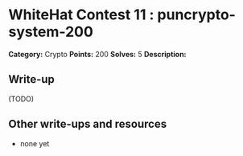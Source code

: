 # WhiteHat Contest 11 : puncrypto-system-200

**Category:** Crypto
**Points:** 200
**Solves:** 5
**Description:**


## Write-up

(TODO)

## Other write-ups and resources

* none yet
